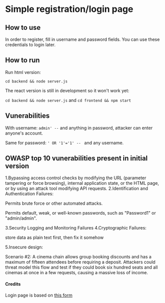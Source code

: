 # Simple registration/login page

## How to use

In order to register, fill in username and password fields. You can use these credentials to login later.

## How to run

Run html version:

`cd backend && node server.js`

The react version is still in development so it won't work yet:

`cd backend && node server.js` and `cd frontend && npm start`

## Vunerabilities

With username: `admin' --` and anything in password, attacker can enter anyone's account.

Same for password: `' OR '1'='1' -- ` and any username.

## OWASP top 10 vunerabilities present in initial version 

1.Bypassing access control checks by modifying the URL (parameter tampering or force browsing), internal application state, or the HTML page, or by using an attack tool modifying API requests.
2.Identification and Authentication Failures:

Permits brute force or other automated attacks.

Permits default, weak, or well-known passwords, such as "Password1" or "admin/admin".

3.Security Logging and Monitoring Failures
4.Cryptographic Failures:

store data as plain text first, then fix it somehow

5.Insecure design:

Scenario #2: A cinema chain allows group booking discounts and has a maximum of fifteen attendees before requiring a deposit. Attackers could threat model this flow and test if they could book six hundred seats and all cinemas at once in a few requests, causing a massive loss of income.



#### Credits

Login page is based on [this form](https://codepen.io/marko-zub/pen/mzPeOV)
